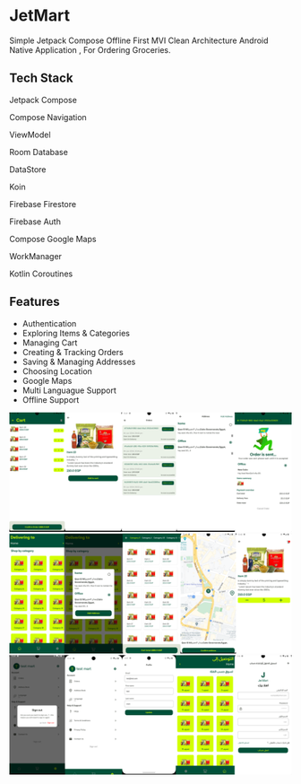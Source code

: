 
# JetMart
Simple Jetpack Compose  Offline First MVI Clean Architecture Android Native Application , For Ordering Groceries.


## Tech Stack
 Jetpack Compose

 Compose Navigation

 ViewModel 

 Room Database 

 DataStore

 Koin

 Firebase Firestore

 Firebase Auth

 Compose Google Maps 

 WorkManager 

 Kotlin Coroutines 
 

## Features

- Authentication
- Exploring Items & Categories
- Managing Cart
- Creating & Tracking Orders
- Saving & Managing Addresses
- Choosing Location
- Google Maps
- Multi Languague Support
- Offline Support 

![App Screenshot](https://github.com/mohaberabi/jetmart/raw/main/screenshoots/ss1.png)
![App Screenshot](https://github.com/mohaberabi/jetmart/raw/main/screenshoots/ss2.png)
![App Screenshot](https://github.com/mohaberabi/jetmart/raw/main/screenshoots/ss3.png)



